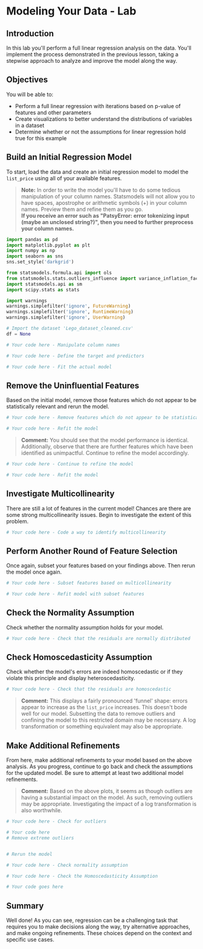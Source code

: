 # Modeling Your Data - Lab

## Introduction 

In this lab you'll perform a full linear regression analysis on the data. You'll implement the process demonstrated in the previous lesson, taking a stepwise approach to analyze and improve the model along the way.

## Objectives
You will be able to:

* Perform a full linear regression with iterations based on p-value of features and other parameters
* Create visualizations to better understand the distributions of variables in a dataset
* Determine whether or not the assumptions for linear regression hold true for this example

## Build an Initial Regression Model

To start, load the data and create an initial regression model to model the `list_price` using all of your available features.

> **Note:** In order to write the model you'll have to do some tedious manipulation of your column names. Statsmodels will not allow you to have spaces, apostrophe or arithmetic symbols (+) in your column names. Preview them and refine them as you go.  
**If you receive an error such as "PatsyError: error tokenizing input (maybe an unclosed string?)", then you need to further preprocess your column names.**


```python
import pandas as pd
import matplotlib.pyplot as plt
import numpy as np
import seaborn as sns
sns.set_style('darkgrid')

from statsmodels.formula.api import ols
from statsmodels.stats.outliers_influence import variance_inflation_factor
import statsmodels.api as sm
import scipy.stats as stats

import warnings
warnings.simplefilter('ignore', FutureWarning)
warnings.simplefilter('ignore', RuntimeWarning)
warnings.simplefilter('ignore', UserWarning)
```


```python
# Import the dataset 'Lego_dataset_cleaned.csv'
df = None
```


```python
# Your code here - Manipulate column names
```


```python
# Your code here - Define the target and predictors
```


```python
# Your code here - Fit the actual model
```

## Remove the Uninfluential Features

Based on the initial model, remove those features which do not appear to be statistically relevant and rerun the model.


```python
# Your code here - Remove features which do not appear to be statistically relevant
```


```python
# Your code here - Refit the model
```

> **Comment:** You should see that the model performance is identical. Additionally, observe that there are further features which have been identified as unimpactful. Continue to refine the model accordingly.


```python
# Your code here - Continue to refine the model
```


```python
# Your code here - Refit the model
```

## Investigate Multicollinearity

There are still a lot of features in the current model! Chances are there are some strong multicollinearity issues. Begin to investigate the extent of this problem.


```python
# Your code here - Code a way to identify multicollinearity
```

## Perform Another Round of Feature Selection

Once again, subset your features based on your findings above. Then rerun the model once again.


```python
# Your code here - Subset features based on multicollinearity
```


```python
# Your code here - Refit model with subset features
```

## Check the Normality Assumption

Check whether the normality assumption holds for your model.


```python
# Your code here - Check that the residuals are normally distributed
```

## Check Homoscedasticity Assumption

Check whether the model's errors are indeed homoscedastic or if they violate this principle and display heteroscedasticity.


```python
# Your code here - Check that the residuals are homoscedastic
```

> **Comment:** This displays a fairly pronounced 'funnel' shape: errors appear to increase as the `list_price` increases. This doesn't bode well for our model. Subsetting the data to remove outliers and confining the model to this restricted domain may be necessary. A log transformation or something equivalent may also be appropriate.

## Make Additional Refinements

From here, make additional refinements to your model based on the above analysis. As you progress, continue to go back and check the assumptions for the updated model. Be sure to attempt at least two additional model refinements.

> **Comment:** Based on the above plots, it seems as though outliers are having a substantial impact on the model. As such, removing outliers may be appropriate. Investigating the impact of a log transformation is also worthwhile.


```python
# Your code here - Check for outliers
```


```python
# Your code here
# Remove extreme outliers


# Rerun the model
```


```python
# Your code here - Check normality assumption
```


```python
# Your code here - Check the Homoscedasticity Assumption
```


```python
# Your code goes here
```

## Summary

Well done! As you can see, regression can be a challenging task that requires you to make decisions along the way, try alternative approaches, and make ongoing refinements. These choices depend on the context and specific use cases. 
